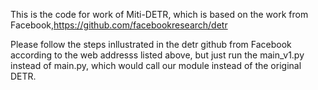 This is the code for work of Miti-DETR, which is based on the work from Facebook,https://github.com/facebookresearch/detr

Please follow the steps inllustrated in the detr github from Facebook according to the web addresss listed above, but just run the main_v1.py instead of main.py, which would call our module instead of the original DETR. 

